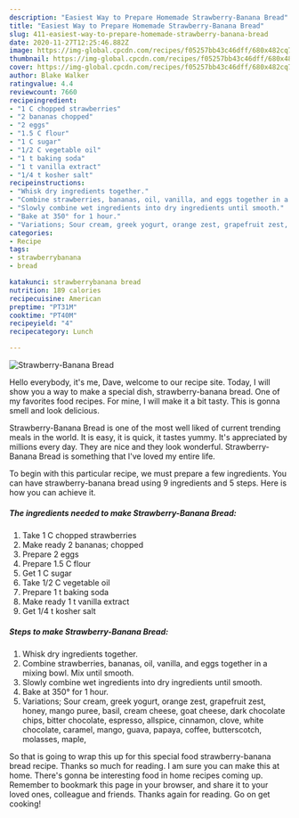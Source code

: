 ```yaml
---
description: "Easiest Way to Prepare Homemade Strawberry-Banana Bread"
title: "Easiest Way to Prepare Homemade Strawberry-Banana Bread"
slug: 411-easiest-way-to-prepare-homemade-strawberry-banana-bread
date: 2020-11-27T12:25:46.882Z
image: https://img-global.cpcdn.com/recipes/f05257bb43c46dff/680x482cq70/strawberry-banana-bread-recipe-main-photo.jpg
thumbnail: https://img-global.cpcdn.com/recipes/f05257bb43c46dff/680x482cq70/strawberry-banana-bread-recipe-main-photo.jpg
cover: https://img-global.cpcdn.com/recipes/f05257bb43c46dff/680x482cq70/strawberry-banana-bread-recipe-main-photo.jpg
author: Blake Walker
ratingvalue: 4.4
reviewcount: 7660
recipeingredient:
- "1 C chopped strawberries"
- "2 bananas chopped"
- "2 eggs"
- "1.5 C flour"
- "1 C sugar"
- "1/2 C vegetable oil"
- "1 t baking soda"
- "1 t vanilla extract"
- "1/4 t kosher salt"
recipeinstructions:
- "Whisk dry ingredients together."
- "Combine strawberries, bananas, oil, vanilla, and eggs together in a mixing bowl. Mix until smooth."
- "Slowly combine wet ingredients into dry ingredients until smooth."
- "Bake at 350° for 1 hour."
- "Variations; Sour cream, greek yogurt, orange zest, grapefruit zest, honey, mango puree, basil, cream cheese, goat cheese, dark chocolate chips, bitter chocolate, espresso, allspice, cinnamon, clove, white chocolate, caramel, mango, guava, papaya, coffee, butterscotch, molasses, maple,"
categories:
- Recipe
tags:
- strawberrybanana
- bread

katakunci: strawberrybanana bread 
nutrition: 189 calories
recipecuisine: American
preptime: "PT31M"
cooktime: "PT40M"
recipeyield: "4"
recipecategory: Lunch

---
```



![Strawberry-Banana Bread](https://img-global.cpcdn.com/recipes/f05257bb43c46dff/680x482cq70/strawberry-banana-bread-recipe-main-photo.jpg)

Hello everybody, it's me, Dave, welcome to our recipe site. Today, I will show you a way to make a special dish, strawberry-banana bread. One of my favorites food recipes. For mine, I will make it a bit tasty. This is gonna smell and look delicious.

Strawberry-Banana Bread is one of the most well liked of current trending meals in the world. It is easy, it is quick, it tastes yummy. It's appreciated by millions every day. They are nice and they look wonderful. Strawberry-Banana Bread is something that I've loved my entire life.




To begin with this particular recipe, we must prepare a few ingredients. You can have strawberry-banana bread using 9 ingredients and 5 steps. Here is how you can achieve it.

<!--inarticleads1-->

##### The ingredients needed to make Strawberry-Banana Bread:

1. Take 1 C chopped strawberries
1. Make ready 2 bananas; chopped
1. Prepare 2 eggs
1. Prepare 1.5 C flour
1. Get 1 C sugar
1. Take 1/2 C vegetable oil
1. Prepare 1 t baking soda
1. Make ready 1 t vanilla extract
1. Get 1/4 t kosher salt




<!--inarticleads2-->

##### Steps to make Strawberry-Banana Bread:

1. Whisk dry ingredients together.
1. Combine strawberries, bananas, oil, vanilla, and eggs together in a mixing bowl. Mix until smooth.
1. Slowly combine wet ingredients into dry ingredients until smooth.
1. Bake at 350° for 1 hour.
1. Variations; Sour cream, greek yogurt, orange zest, grapefruit zest, honey, mango puree, basil, cream cheese, goat cheese, dark chocolate chips, bitter chocolate, espresso, allspice, cinnamon, clove, white chocolate, caramel, mango, guava, papaya, coffee, butterscotch, molasses, maple,




So that is going to wrap this up for this special food strawberry-banana bread recipe. Thanks so much for reading. I am sure you can make this at home. There's gonna be interesting food in home recipes coming up. Remember to bookmark this page in your browser, and share it to your loved ones, colleague and friends. Thanks again for reading. Go on get cooking!
